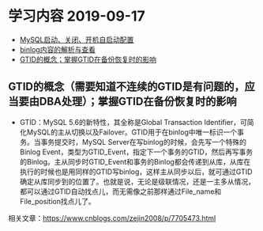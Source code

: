 # 学习内容 2019-09-17
- [MySQL启动、关闭、开机自启动配置](https://dev.mysql.com/doc/refman/8.0/en/mysql-server.html)
- [binlog内容的解析与查看](https://blog.csdn.net/king_kgh/article/details/74833539)
- [GTID的概念；掌握GTID在备份恢复时的影响](#GTID的概念（需要知道不连续的GTID是有问题的，应当要由DBA处理）；掌握GTID在备份恢复时的影响)

## GTID的概念（需要知道不连续的GTID是有问题的，应当要由DBA处理）；掌握GTID在备份恢复时的影响

- GTID：MySQL 5.6的新特性，其全称是Global Transaction Identifier，可简化MySQL的主从切换以及Failover。GTID用于在binlog中唯一标识一个事务。当事务提交时，MySQL Server在写binlog的时候，会先写一个特殊的Binlog Event，类型为GTID_Event，指定下一个事务的GTID，然后再写事务的Binlog。主从同步时GTID_Event和事务的Binlog都会传递到从库，从库在执行的时候也是用同样的GTID写binlog，这样主从同步以后，就可通过GTID确定从库同步到的位置了。也就是说，无论是级联情况，还是一主多从情况，都可以通过GTID自动找点儿，而无需像之前那样通过File_name和File_position找点儿了。

相关文章：https://www.cnblogs.com/zejin2008/p/7705473.html